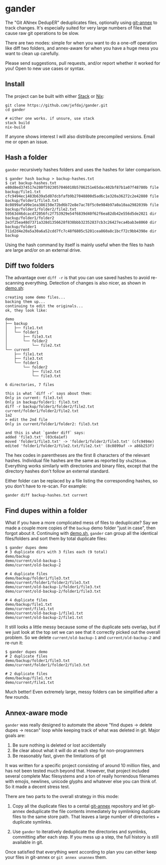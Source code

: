 gander
======

The "Git ANnex DedupER" deduplicates files, optionally using [git-annex][1] to track changes.
It's especially suited for very large numbers of files that cause raw git operations to be slow.

There are two modes: simple for when you want to do a one-off operation like diff two folders,
and annex-aware for when you have a huge mess you want to clean up carefully.

Please send suggestions, pull requests, and/or report whether it worked for you!
Open to new use cases or syntax.


Install
-------

The project can be built with either [Stack][2] or [Nix][3]:

```
git clone https://github.com/jefdaj/gander.git
cd gander

# either one works. if unsure, use stack
stack build
nix-build
```

If anyone shows interest I will also distribute precompiled versions. Email me or open an issue.


Hash a folder
-------------

`gander` recursively hashes folders and uses the hashes for later comparison.

```
$ gander hash backup > backup-hashes.txt
$ cat backup-hashes.txt
e80d8ed374517e280f5923057046010b5786251e65dac402bf87b1a07f48780b file backup/file1.txt
cfc9494ec1483b639a5d07dcbfafb9b27048800d5ad6c1e320a36272c2e42880 file backup/folder1/file3.txt
8c0899afa99e1ea386150e72bd6b72e8e7ac78f5c0e984b97a0a10aa2982039b file backup/folder1/folder2/file2.txt
59563d46dcacd72056fc2f753929e54f6839d40f62f6ea82db42e556d5de2021 dir  backup/folder1/folder2
2e3f25ea48d7371a328d1356628f838bbb32352837cb3c26427eca4bab3e8060 dir  backup/folder1
711d2d4e20a5a30a6a52cdd7fc7c48f6805c5201cea860a8c1bcf72c9bb4398e dir  backup
```

Using the hash command by itself is mainly useful when the files to hash are large and/or on an external drive.


Diff two folders
----------------

The advantage over `diff -r` is that you can use saved hashes to avoid re-scanning everything.
Detection of changes is also nicer, as shown in [demo.sh][4]:

```
creating some demo files...
backing them up...
continuing to edit the originals...
ok, they look like:

demo
├── backup
│   ├── file1.txt
│   └── folder1
│       ├── file3.txt
│       └── folder2
│           └── file2.txt
└── current
    ├── file1.txt
    ├── file3.txt
    └── folder1
        └── folder2
            ├── file2.txt
            └── file3.txt

6 directories, 7 files

this is what `diff -r` says about them:
Only in current: file3.txt
Only in backup/folder1: file3.txt
diff -r backup/folder1/folder2/file2.txt current/folder1/folder2/file2.txt
1a2
> edit the 2nd file
Only in current/folder1/folder2: file3.txt

and this is what `gander diff` says:
added 'file3.txt' (03c6a1ef)
moved 'folder1/file3.txt' -> 'folder1/folder2/file3.txt' (cfc9494e)
edited 'folder1/folder2/file2.txt/file2.txt' (8c0899af -> a86b253f)
```

The hex codes in parentheses are the first 8 characters of the relevant hashes.
Individual file hashes are the same as reported by `sha256sum`.
Everything works similarly with directories and binary files,
except that the directory hashes don't follow an external standard.

Either folder can be replaced by a file listing the corresponding hashes, so you don't have to re-scan.
For example:

```
gander diff backup-hashes.txt current
```


Find dupes within a folder
--------------------------

What if you have a more complicated mess of files to deduplicate?
Say we made a couple more copies of the `backup` demo folder "just in case", then forgot about it.
Continuing with [demo.sh][4],
`gander` can group all the identical files/folders and sort them by total duplicate files:

```
$ gander dupes demo
# 3 duplicate dirs with 3 files each (9 total)
demo/backup
demo/current/old-backup-1
demo/current/old-backup-2

# 4 duplicate files
demo/backup/folder1/file3.txt
demo/current/folder1/folder2/file3.txt
demo/current/old-backup-1/folder1/file3.txt
demo/current/old-backup-2/folder1/file3.txt

# 4 duplicate files
demo/backup/file1.txt
demo/current/file1.txt
demo/current/old-backup-1/file1.txt
demo/current/old-backup-2/file1.txt
```

It still looks a little messy because some of the duplicate sets overlap,
but if we just look at the top set we can see that it correctly picked out the overall problem.
So we delete `current/old-backup-1` and `current/old-backup-2` and re-run it:

```
$ gander dupes demo
# 2 duplicate files
demo/backup/folder1/file3.txt
demo/current/folder1/folder2/file3.txt

# 2 duplicate files
demo/backup/file1.txt
demo/current/file1.txt
```

Much better! Even extremely large, messy folders can be simplified after a few rounds.


Annex-aware mode
----------------

`gander` was really designed to automate the above "find dupes -> delete dupes -> rescan" loop
while keeping track of what was deleted in git. Major goals are:

1. Be sure nothing is deleted or lost accidentally
2. Be clear about what it will do at each step for non-programmers
3. Be reasonably fast, given the limitations of git

It was written for a specific project consisting of around 10 million files,
and has not been tested much beyond that. However, that project included
several complete Mac filesystems and a ton of really horrendous filenames with
emojis, newlines, unicode glyphs and whatever else you can think of. So it made
a decent stress test.

There are two parts to the overall strategy in this mode:

1. Copy all the duplicate files to a cental [git-annex][1] repository and let
   git-annex deduplicate the file contents immediately by symlinking duplicate
   files to the same store path. That leaves a large number of directories +
   duplicate symlinks.

2. Use `gander` to iteratively deduplicate the directories and symlinks, committing after each step.
   If you mess up a step, the full history is still available in git.

Once satisfied that everything went according to plan you can either keep your
files in git-annex or `git annex unannex` them.


[1]: https://git-annex.branchable.com
[2]: https://docs.haskellstack.org/en/stable/README/
[3]: https://nixos.org/nix
[4]: demo.sh
